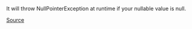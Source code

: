 It will throw NullPointerException at runtime if your nullable value is null.

[Source](https://github.com/arturbosch/detekt)